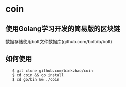 # coin

## 使用Golang学习开发的简易版的区块链
   数据存储使用bolt文件数据库(github.com/boltdb/bolt)

## 如何使用
```
   $ git clone github.com/binkzhao/coin
   $ cd coin && go install
   $ cd go/bin && ./coin
```